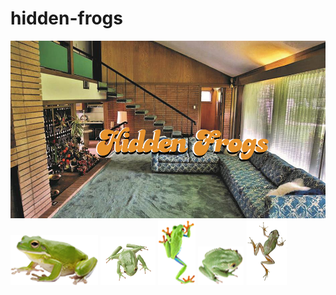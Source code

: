 # hidden-frogs
<!doctype html>
<html>
<head>
<meta charset="utf-8">
<title>Hidden Frogs</title>
<link href="styles.css" rel="stylesheet" type="text/css">
<script type="text/javascript">
function MM_swapImgRestore() { //v3.0
  var i,x,a=document.MM_sr; for(i=0;a&&i<a.length&&(x=a[i])&&x.oSrc;i++) x.src=x.oSrc;
}
function MM_preloadImages() { //v3.0
  var d=document; if(d.images){ if(!d.MM_p) d.MM_p=new Array();
    var i,j=d.MM_p.length,a=MM_preloadImages.arguments; for(i=0; i<a.length; i++)
    if (a[i].indexOf("#")!=0){ d.MM_p[j]=new Image; d.MM_p[j++].src=a[i];}}
}

function MM_findObj(n, d) { //v4.01
  var p,i,x;  if(!d) d=document; if((p=n.indexOf("?"))>0&&parent.frames.length) {
    d=parent.frames[n.substring(p+1)].document; n=n.substring(0,p);}
  if(!(x=d[n])&&d.all) x=d.all[n]; for (i=0;!x&&i<d.forms.length;i++) x=d.forms[i][n];
  for(i=0;!x&&d.layers&&i<d.layers.length;i++) x=MM_findObj(n,d.layers[i].document);
  if(!x && d.getElementById) x=d.getElementById(n); return x;
}

function MM_swapImage() { //v3.0
  var i,j=0,x,a=MM_swapImage.arguments; document.MM_sr=new Array; for(i=0;i<(a.length-2);i+=3)
   if ((x=MM_findObj(a[i]))!=null){document.MM_sr[j++]=x; if(!x.oSrc) x.oSrc=x.src; x.src=a[i+2];}
}
</script>
</head>

<body onLoad="MM_preloadImages('Images/frog1blue.png','Images/frog2orange.png','Images/frog3pink.png','Images/frog4yellow.png','Images/frog5teal.png')">
<img src="Images/livingroom_orig.jpg" alt="background image of a living room with the words Hidden Frogs"/>
<a href="https://youtu.be/2SUwOgmvzK4" onMouseOut="MM_swapImgRestore()" onMouseOver="MM_swapImage('frog1','','Images/frog1blue.png',1)"><img src="Images/frog1.png" class="frog1" alt="image of a frog that turns blue" width="140" height="80" id="frog1"></a> 
<a href="https://www.pinterest.com/ellelonghi/_saved/" onMouseOut="MM_swapImgRestore()" onMouseOver="MM_swapImage('frog2','','Images/frog2orange.png',1)"><img src="Images/frog2.png"  class="frog2" alt="image of a frog that turns orange" width="88" height="78" id="frog2"></a> 
<a href="https://elonghiphotography.wixsite.com/ellelonghi" onMouseOut="MM_swapImgRestore()" onMouseOver="MM_swapImage('frog3','','Images/frog3pink.png',1)"><img src="Images/frog3.png"   class="frog3" alt="image of a frog that turns pink" width="60" height="104" id="frog3"></a>
<a href="https://www.pinterest.com/ellelonghi/_saved/" onMouseOut="MM_swapImgRestore()" onMouseOver="MM_swapImage('frog4','','Images/frog4yellow.png',1)"><img src="Images/frog4.png" class="frog4" alt="image of a frog that turns yellow" width="73" height="62" id="frog4"></a>
<a href="https://events.dancemarathon.com/participant/ElleLonghi" onMouseOut="MM_swapImgRestore()" onMouseOver="MM_swapImage('frog5','','Images/frog5teal.png',1)"><img src="Images/frog5.png" class="frog5" alt="image of a frog that turns teal" width="66" height="104" id="frog5"></a>
	
</body>
</html>

